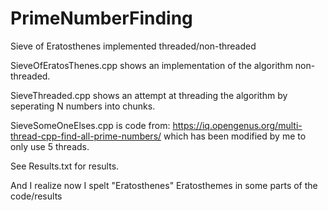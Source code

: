 # PrimeNumberFinding
 Sieve of Eratosthenes implemented threaded/non-threaded

SieveOfEratosThenes.cpp shows an implementation of the algorithm non-threaded.

SieveThreaded.cpp shows an attempt at threading the algorithm by seperating N numbers into chunks.

SieveSomeOneElses.cpp is code from: https://iq.opengenus.org/multi-thread-cpp-find-all-prime-numbers/ which has been modified by me to only use 5 threads.

See Results.txt for results.

And I realize now I spelt "Eratosthenes" Eratosthemes in some parts of the code/results
